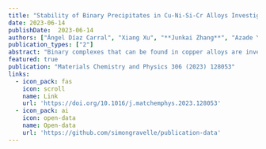 ```yaml
---
title: "Stability of Binary Precipitates in Cu-Ni-Si-Cr Alloys Investigated Through Active Learning"
date: 2023-06-14
publishDate:  2023-06-14
authors: ["Ángel Díaz Carral", "Xiang Xu", "**Junkai Zhang**", "Azade Yazdan Yar", "Siegfried Schmauder", "Maria Fyta"]
publication_types: ["2"]
abstract: "Binary complexes that can be found in copper alloys are investigated in this work through a combination of computer simulations and machine learning. Copper alloys are made of a copper matrix and a combination of single alloying elements in n-ary forms.  Due to the coexistence of different types of phases in this matrix, complex regions exist for which information on their precise atomistic structure is missing. In order to uncover such information, we apply active learning  and generate moment tensor potentials. This development is based on quantum-mechanical calculations. This approach allows the on-the-fly relaxation of many thousands of potentially novel candidates and check their stability. The ground-state energy of these structures is used to build active learning-generated convex hulls, which are in turn being compared to those from the simulations and the AFLOW database. This procedure provides an insight to additional new stable copper alloy relevant binary complexes. Here, in view of  Cu-Ni-Si-Cr alloys, the  binary complexes Cu-Si, Ni-Si, Cr-Si, Cr-Ni, Cu-Ni, and Cu-Cr have been investigated. Their stability and the identification of novel stable candidates are discussed based on energetic arguments and the analysis of the respective phonon dispersion. The pipeline followed in this work is able to successfully predict binary phases in Cu-Ni-Si-Cr alloys, specifically for the Cu-Si, Ni-Si, Cr-Ni and Cu-Ni complexes, and to extend the already reported structures in the AFLOW library. In the end, we show the applicability of a predicted Cu-Si stable phase and the developed machine learned potentials at the larger scale of atomistic simulations for the calculation of their mechanical properties and melting behavior. This work provides a computationally efficient framework for material structure prediction and calculation of their properties at a quantum-mechanical accuracy. "
featured: true
publication: "Materials Chemistry and Physics 306 (2023) 128053"
links:
  - icon_pack: fas
    icon: scroll
    name: Link
    url: 'https://doi.org/10.1016/j.matchemphys.2023.128053'
  - icon_pack: ai
    icon: open-data
    name: Open-data
    url: 'https://github.com/simongravelle/publication-data'
---
```

